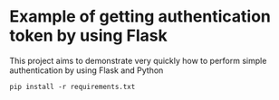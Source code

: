 # Example of getting authentication token by using Flask
This project aims to demonstrate very quickly how to perform simple authentication by using Flask and Python

```
pip install -r requirements.txt
```
